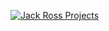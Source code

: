 <a href="http://www.spotifind-stats.herokuapp.com"><img src="https://github.com/JackRossProjects/Spotifind-Slider-App/blob/master/Logos/spotify_hex_white.png?raw=true" title="Spotifind" alt="Jack Ross Projects"></a>
